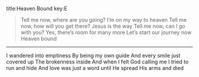 title:Heaven Bound
key:E
>Tell me now, where are you going? I’m on my way to heaven
Tell me now, how will you get there? Jesus is the way
Tell me now, can I go with you? Yes, there’s room for many more 
Let’s start our journey now Heaven bound

---
I wandered into emptiness By being my own guide
And every smile just covered up The brokenness inside
And when I felt God calling me I tried to run and hide
And love was just a word until He spread His arms and died
